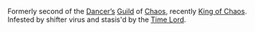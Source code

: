 Formerly second of the [Dancer’s](DancersGuild) [Guild](ChaosGuilds) of [Chaos](CourtsOfChaos), recently [King of Chaos](KingOfChaos). Infested by shifter virus and stasis'd by the [Time Lord](TimeLordMelkizedek).

